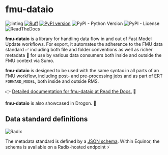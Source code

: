 # fmu-dataio

![linting](https://github.com/equinor/fmu-dataio/workflows/linting/badge.svg)
[![Ruff](https://img.shields.io/endpoint?url=https://raw.githubusercontent.com/astral-sh/ruff/main/assets/badge/v2.json)](https://github.com/astral-sh/ruff)
[![PyPI version](https://badge.fury.io/py/fmu-dataio.svg)](https://badge.fury.io/py/fmu-dataio)
![PyPI - Python Version](https://img.shields.io/pypi/pyversions/fmu-dataio.svg)
![PyPI - License](https://img.shields.io/pypi/l/fmu-dataio.svg)
![ReadTheDocs](https://readthedocs.org/projects/fmu-dataio/badge/?version=latest&style=flat)

**fmu-dataio** is a library for handling data flow in and out of Fast Model Update workflows.
For export, it automates the adherence to the FMU data standard ✅ including both file and folder
conventions as well as richer metadata 🔖 for use by various data consumers both inside and
outside the FMU context via Sumo.

**fmu-dataio** is designed to be used with the same syntax in all parts of an FMU workflow, 
including post- and pre-processing jobs and as part of ERT `FORWARD_MODEL`, both inside and outside RMS.

👉 [Detailed documentation for fmu-dataio at Read the Docs.](https://fmu-dataio.readthedocs.io/en/latest/) 👀

**fmu-dataio** is also showcased in Drogon. 💪

## Data standard definitions
![Radix](https://api.radix.equinor.com/api/v1/applications/fmu-schemas/environments/dev/buildstatus)

The metadata standard is defined by a [JSON schema](https://json-schema.org/). Within Equinor,
the schema is available on a Radix-hosted endpoint ⚡
